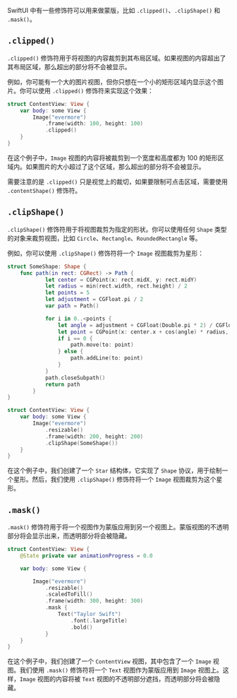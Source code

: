 
SwiftUI 中有一些修饰符可以用来做蒙版，比如 `.clipped()`、`.clipShape()` 和 `.mask()`。

## `.clipped()`

`.clipped()` 修饰符用于将视图的内容裁剪到其布局区域。如果视图的内容超出了其布局区域，那么超出的部分将不会被显示。

例如，你可能有一个大的图片视图，但你只想在一个小的矩形区域内显示这个图片。你可以使用 `.clipped()` 修饰符来实现这个效果：

```swift
struct ContentView: View {
    var body: some View {
        Image("evermore")
            .frame(width: 100, height: 100)
            .clipped()
    }
}
```

在这个例子中，`Image` 视图的内容将被裁剪到一个宽度和高度都为 100 的矩形区域内。如果图片的大小超过了这个区域，那么超出的部分将不会被显示。

需要注意的是 `.clipped()` 只是视觉上的裁切，如果要限制可点击区域，需要使用 `.contentShape()` 修饰符。

## `.clipShape()`

`.clipShape()` 修饰符用于将视图裁剪为指定的形状。你可以使用任何 `Shape` 类型的对象来裁剪视图，比如 `Circle`、`Rectangle`、`RoundedRectangle` 等。

例如，你可以使用 `.clipShape()` 修饰符将一个 `Image` 视图裁剪为星形：

```swift
struct SomeShape: Shape {
    func path(in rect: CGRect) -> Path {
            let center = CGPoint(x: rect.midX, y: rect.midY)
            let radius = min(rect.width, rect.height) / 2
            let points = 5
            let adjustment = CGFloat.pi / 2
            var path = Path()

            for i in 0..<points {
                let angle = adjustment + CGFloat(Double.pi * 2) / CGFloat(points) * CGFloat(i)
                let point = CGPoint(x: center.x + cos(angle) * radius, y: center.y + sin(angle) * radius)
                if i == 0 {
                    path.move(to: point)
                } else {
                    path.addLine(to: point)
                }
            }
            path.closeSubpath()
            return path
        }
}

struct ContentView: View {
    var body: some View {
        Image("evermore")
            .resizable()
            .frame(width: 200, height: 200)
            .clipShape(SomeShape())
    }
}
```

在这个例子中，我们创建了一个 `Star` 结构体，它实现了 `Shape` 协议，用于绘制一个星形。然后，我们使用 `.clipShape()` 修饰符将一个 `Image` 视图裁剪为这个星形。

## `.mask()`

`.mask()` 修饰符用于将一个视图作为蒙版应用到另一个视图上。蒙版视图的不透明部分将会显示出来，而透明部分将会被隐藏。

```swift
struct ContentView: View {
    @State private var animationProgress = 0.0

    var body: some View {

        Image("evermore")
            .resizable()
            .scaledToFill()
            .frame(width: 300, height: 300)
            .mask {
                Text("Taylor Swift")
                    .font(.largeTitle)
                    .bold()
            }
    }
}
```

在这个例子中，我们创建了一个 `ContentView` 视图，其中包含了一个 `Image` 视图。我们使用 `.mask()` 修饰符将一个 `Text` 视图作为蒙版应用到 `Image` 视图上。这样，`Image` 视图的内容将被 `Text` 视图的不透明部分遮挡，而透明部分将会被隐藏。

